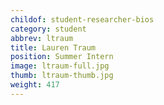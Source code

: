 ```yaml
---
childof: student-researcher-bios
category: student
abbrev: ltraum
title: Lauren Traum
position: Summer Intern
image: ltraum-full.jpg
thumb: ltraum-thumb.jpg
weight: 417
---
```

<!-- Lauren is a student at Bowdoin College majoring in philosophy and minoring in math. Prior to interning at the Eviction Lab, she worked as a field organizer for the Warnock-Ossoff Runoff Campaign and as a coordinator for Bowdoin Cultural Immersion Orientation Trips. Lauren became interested in data visualization upon taking a U.S. history class involving GIS mapping analysis. At the Eviction Lab, she is excited to research and visualize how homeowners and renters experience differing governmental economic support through tax deductions and subsidies.

In her free time, Lauren enjoys listening to podcasts, working on photography projects, and going on long-distance runs. -->